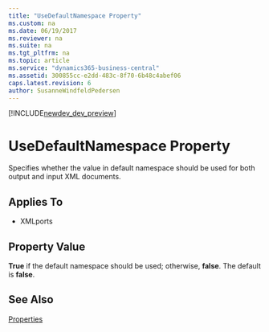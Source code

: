 ```yaml
---
title: "UseDefaultNamespace Property"
ms.custom: na
ms.date: 06/19/2017
ms.reviewer: na
ms.suite: na
ms.tgt_pltfrm: na
ms.topic: article
ms.service: "dynamics365-business-central"
ms.assetid: 300855cc-e2dd-483c-8f70-6b48c4abef06
caps.latest.revision: 6
author: SusanneWindfeldPedersen
---
```


[!INCLUDE[newdev_dev_preview](../includes/newdev_dev_preview.md)]

# UseDefaultNamespace Property
Specifies whether the value in default namespace should be used for both output and input XML documents.  
  
## Applies To  
  
-   XMLports  
  
## Property Value  
 **True** if the default namespace should be used; otherwise, **false**. The default is **false**.  
  
## See Also  
 [Properties](devenv-properties.md)